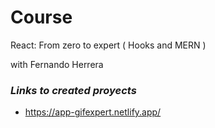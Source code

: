 # Course 
  React: From zero to expert ( Hooks and MERN )
 
 with Fernando Herrera



### _Links to created proyects_

- https://app-gifexpert.netlify.app/
